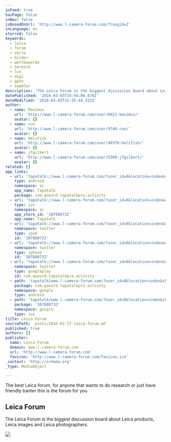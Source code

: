 ```yaml
---
inFeed: true
hasPage: false
inNav: false
isBasedOnUrl: 'http://www.l-camera-forum.com/?langid=2'
inLanguage: en
starred: false
keywords:
  - leica
  - forum
  - vario
  - bilder
  - wettbewerbe
  - bereich
  - lux
  - digi
  - geht
  - sammler
description: 'The Leica Forum is the biggest discussion board about Leica products, Leica images and Leica photographers.'
datePublished: '2016-03-03T15:56:00.878Z'
dateModified: '2016-03-03T15:55:44.322Z'
author:
  - name: Maximus
    url: 'http://www.l-camera-forum.com/user/6022-maximus/'
    avatar: {}
  - name: run
    url: 'http://www.l-camera-forum.com/user/9740-run/'
    avatar: {}
  - name: HeliFish
    url: 'http://www.l-camera-forum.com/user/40376-helifish/'
    avatar: {}
  - name: jfgilbert
    url: 'http://www.l-camera-forum.com/user/5309-jfgilbert/'
    avatar: {}
related: []
app_links:
  - url: 'tapatalk://www.l-camera-forum.com/?user_id=0&location=index&channel=facebook-indexing'
    type: android
    namespace: ai
    app_name: Tapatalk
    package: com.quoord.tapatalkpro.activity
  - url: 'tapatalk://www.l-camera-forum.com/?user_id=0&location=index&channel=facebook-indexing'
    type: ios
    namespace: ai
    app_store_id: '307880732'
    app_name: Tapatalk
  - url: 'tapatalk://www.l-camera-forum.com/?user_id=0&location=index&channel=twitter-indexing'
    namespace: twitter
    type: ipad
    id: '307880732'
  - url: 'tapatalk://www.l-camera-forum.com/?user_id=0&location=index&channel=twitter-indexing'
    namespace: twitter
    type: iphone
    id: '307880732'
  - url: 'tapatalk://www.l-camera-forum.com/?user_id=0&location=index&channel=twitter-indexing'
    namespace: twitter
    type: googleplay
    id: com.quoord.tapatalkpro.activity
  - path: 'tapatalk/www.l-camera-forum.com/?user_id=0&location=index&channel=google-indexing'
    package: com.quoord.tapatalkpro.activity
    namespace: google
    type: android
  - path: 'tapatalk/www.l-camera-forum.com/?user_id=0&location=index&channel=google-indexing'
    package: '307880732'
    namespace: google
    type: ios
title: Leica Forum
sourcePath: _posts/2016-02-27-leica-forum.md
published: true
authors: []
publisher:
  name: Leica Forum
  domain: www.l-camera-forum.com
  url: 'http://www.l-camera-forum.com'
  favicon: 'http://www.l-camera-forum.com/favicon.ico'
_context: 'http://schema.org'
_type: MediaObject

---
```

The best Leica forum, for anyone that wants to do research or just have friendly banter this is the forum for you  

<article style=""><h1>Leica Forum</h1><p>The Leica Forum is the biggest discussion board about Leica products, Leica images and Leica photographers.</p><img src="https://s3-us-west-2.amazonaws.com/the-grid-img/p/694a6960bd49a1257b2f0737f4a0773ae257c8fd.png" /></article>